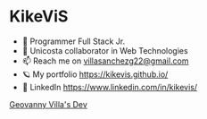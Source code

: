 # KikeViS

- 🔬 Programmer Full Stack Jr.
- 🦸 Unicosta collaborator in Web Technologies
- 📫 Reach me on villasanchezg22@gmail.com
- 🪐 My portfolio https://kikevis.github.io/
- 🧪 LinkedIn https://www.linkedin.com/in/kikevis/

<a href="https://kikevis.github.io/">Geovanny Villa's Dev</a>
